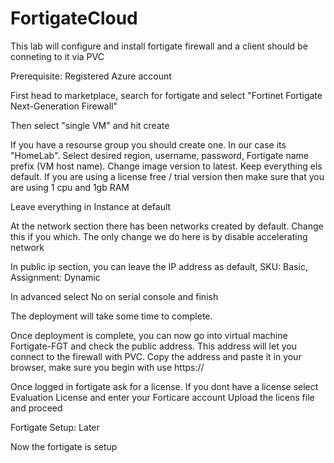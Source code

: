 # FortigateCloud

This lab will configure and install fortigate firewall and a client should be conneting to it via PVC

Prerequisite: Registered Azure account

First head to marketplace, search for fortigate and select "Fortinet Fortigate Next-Generation Firewall"

Then select "single VM" and hit create

If you have a resourse group you should create one. In our case its "HomeLab". Select desired region, username, password, Fortigate name prefix (VM host name). Change image version to latest. Keep everything els default. If you are using a license free / trial version then make sure that you are using 1 cpu and 1gb RAM

Leave everything in Instance at default

At the network section there has been networks created by default. Change this if you which. The only change we do here is by disable accelerating network

In public ip section, you can leave the IP address as default, SKU: Basic, Assignment: Dynamic

In advanced select No on serial console and finish

The deployment will take some time to complete.

Once deployment is complete, you can now go into virtual machine Fortigate-FGT and check the public address. This address will let you connect to the firewall with PVC. Copy the address and paste it in your browser, make sure you begin with use https://

Once logged in fortigate ask for a license. If you dont have a license select Evaluation License and enter your Forticare account Upload the licens file and proceed

Fortigate Setup: Later

Now the fortigate is setup
